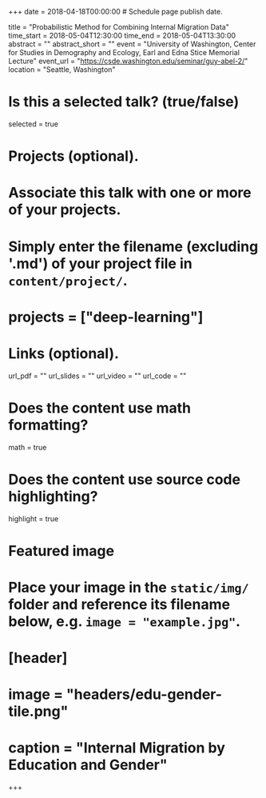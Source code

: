 +++
date = 2018-04-18T00:00:00  # Schedule page publish date.

title = "Probabilistic Method for Combining Internal Migration Data"
time_start = 2018-05-04T12:30:00
time_end = 2018-05-04T13:30:00
abstract = ""
abstract_short = ""
event = "University of Washington, Center for Studies in Demography and Ecology, Earl and Edna Stice Memorial Lecture"
event_url = "https://csde.washington.edu/seminar/guy-abel-2/"
location = "Seattle, Washington"

# Is this a selected talk? (true/false)
selected = true

# Projects (optional).
#   Associate this talk with one or more of your projects.
#   Simply enter the filename (excluding '.md') of your project file in `content/project/`.
# projects = ["deep-learning"]

# Links (optional).
url_pdf = ""
url_slides = ""
url_video = ""
url_code = ""

# Does the content use math formatting?
math = true

# Does the content use source code highlighting?
highlight = true

# Featured image
# Place your image in the `static/img/` folder and reference its filename below, e.g. `image = "example.jpg"`.
# [header]
# image = "headers/edu-gender-tile.png"
# caption = "Internal Migration by Education and Gender"


+++


